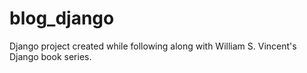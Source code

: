 # blog_django


Django project created while following along with William S. Vincent's Django book series.
